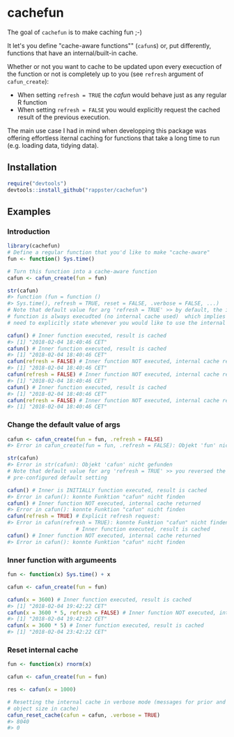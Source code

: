 # cachefun

The goal of `cachefun` is to make caching fun ;-)

It let's you define "cache-aware functions"" (`cafun`s) or, put differently, functions that have an internal/built-in cache.

Whether or not you want to cache to be updated upon every execuction of the function or not is completely up to you (see `refresh` argument of `cafun_create`):
* When setting `refresh = TRUE` the *cafun* would behave just as any regular R function 
* When setting `refresh = FALSE` you would explicitly request the cached result of the previous execution.

The main use case I had in mind when developping this package was offering effortless iternal caching for functions that take a long time to run (e.g. loading data, tidying data).

## Installation

``` r
require("devtools")
devtools::install_github("rappster/cachefun")
```

## Examples

### Introduction 

``` r
library(cachefun)
# Define a regular function that you'd like to make "cache-aware"
fun <- function() Sys.time()

# Turn this function into a cache-aware function
cafun <- cafun_create(fun = fun)

str(cafun)
#> function (fun = function () 
#> Sys.time(), refresh = TRUE, reset = FALSE, .verbose = FALSE, ...)
# Note that default value for arg 'refresh = TRUE' >> by default, the inner
# function is always execudted (no internal cache used)  which implies that you
# need to explicitly state whenever you would like to use the internal cache

cafun() # Inner function executed, result is cached
#> [1] "2018-02-04 18:40:46 CET"
cafun() # Inner function executed, result is cached
#> [1] "2018-02-04 18:40:46 CET"
cafun(refresh = FALSE) # Inner function NOT executed, internal cache returned
#> [1] "2018-02-04 18:40:46 CET"
cafun(refresh = FALSE) # Inner function NOT executed, internal cache returned
#> [1] "2018-02-04 18:40:46 CET"
cafun() # Inner function executed, result is cached
#> [1] "2018-02-04 18:40:46 CET"
cafun(refresh = FALSE) # Inner function NOT executed, internal cache returned
#> [1] "2018-02-04 18:40:46 CET"
```

### Change the default value of args 

``` r
cafun <- cafun_create(fun = fun, .refresh = FALSE)
#> Error in cafun_create(fun = fun, .refresh = FALSE): Objekt 'fun' nicht gefunden

str(cafun)
#> Error in str(cafun): Objekt 'cafun' nicht gefunden
# Note that default value for arg 'refresh = TRUE' >> you reversed the
# pre-configured default setting

cafun() # Inner is INITIALLY function executed, result is cached
#> Error in cafun(): konnte Funktion "cafun" nicht finden
cafun() # Inner function NOT executed, internal cache returned
#> Error in cafun(): konnte Funktion "cafun" nicht finden
cafun(refresh = TRUE) # Explicit refresh request:
#> Error in cafun(refresh = TRUE): konnte Funktion "cafun" nicht finden
                      # Inner function executed, result is cached
cafun() # Inner function NOT executed, internal cache returned
#> Error in cafun(): konnte Funktion "cafun" nicht finden
```

### Inner function with argumeents 

``` r
fun <- function(x) Sys.time() + x

cafun <- cafun_create(fun = fun)

cafun(x = 3600) # Inner function executed, result is cached
#> [1] "2018-02-04 19:42:22 CET"
cafun(x = 3600 * 5, refresh = FALSE) # Inner function NOT executed, internal cache returned
#> [1] "2018-02-04 19:42:22 CET"
cafun(x = 3600 * 5) # Inner function executed, result is cached
#> [1] "2018-02-04 23:42:22 CET"
```

### Reset internal cache 

``` r
fun <- function(x) rnorm(x)

cafun <- cafun_create(fun = fun)

res <- cafun(x = 1000)

# Resetting the internal cache in verbose mode (messages for prior and new
# object size in cache)
cafun_reset_cache(cafun = cafun, .verbose = TRUE)
#> 8040
#> 0
```
